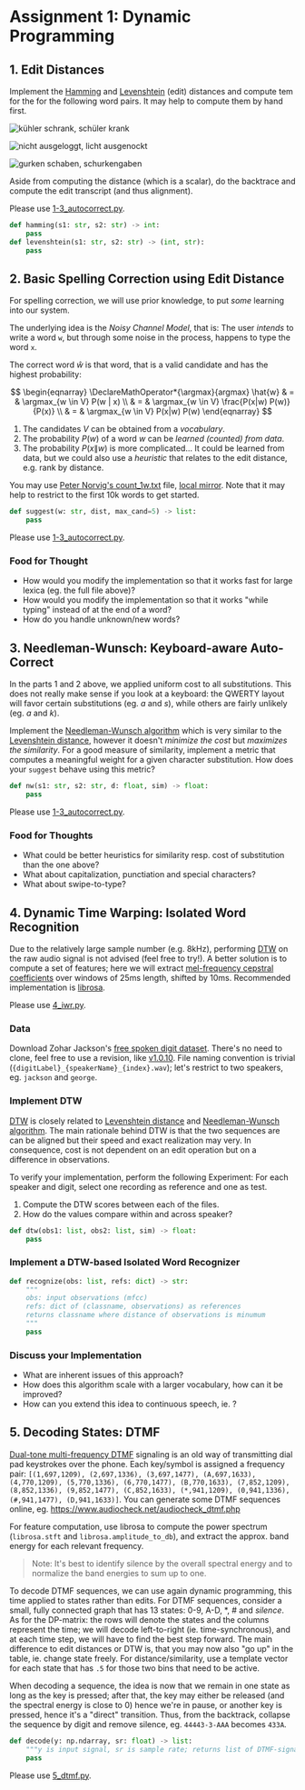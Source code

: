 # Assignment 1: Dynamic Programming

## 1. Edit Distances

Implement the [Hamming](https://en.wikipedia.org/wiki/Hamming_distance) and [Levenshtein](https://en.wikipedia.org/wiki/Levenshtein_distance) (edit) distances and compute tem for the for the following word pairs.
It may help to compute them by hand first.

![kühler schrank, schüler krank](res/97090.jpg)

![nicht ausgeloggt, licht ausgenockt](res/97222.jpg)

![gurken schaben, schurkengaben](res/97669.jpg)

Aside from computing the distance (which is a scalar), do the backtrace and compute the edit transcript (and thus alignment).

Please use [1-3_autocorrect.py](src/1-3_autocorrect.py).

```python
def hamming(s1: str, s2: str) -> int:
    pass
def levenshtein(s1: str, s2: str) -> (int, str):
    pass
```


## 2. Basic Spelling Correction using Edit Distance

For spelling correction, we will use prior knowledge, to put _some_ learning into our system.

The underlying idea is the _Noisy Channel Model_, that is: The user _intends_ to write a word `w`, but through some noise in the process, happens to type the word `x`.

The correct word $\hat{w}$ is that word, that is a valid candidate and has the highest probability:

$$
\begin{eqnarray}
\DeclareMathOperator*{\argmax}{argmax}
\hat{w} & = & \argmax_{w \in V} P(w | x) \\
        & = & \argmax_{w \in V} \frac{P(x|w) P(w)}{P(x)} \\
        & = & \argmax_{w \in V} P(x|w) P(w)
\end{eqnarray}
$$

1. The candidates $V$ can be obtained from a _vocabulary_.
2. The probability $P(w)$ of a word $w$ can be _learned (counted) from data_.
3. The probability $P(x\|w)$ is more complicated... It could be learned from data, but we could also use a _heuristic_ that relates to the edit distance, e.g. rank by distance.

You may use [Peter Norvig's count_1w.txt](http://norvig.com/ngrams/) file, [local mirror](res/count_1w.tar.bz2).
Note that it may help to restrict to the first 10k words to get started.

```python
def suggest(w: str, dist, max_cand=5) -> list:
    pass
```

Please use [1-3_autocorrect.py](src/1-3_autocorrect.py).


### Food for Thought

- How would you modify the implementation so that it works fast for large lexica (eg. the full file above)?
- How would you modify the implementation so that it works "while typing" instead of at the end of a word?
- How do you handle unknown/new words?


## 3. Needleman-Wunsch: Keyboard-aware Auto-Correct

In the parts 1 and 2 above, we applied uniform cost to all substitutions.
This does not really make sense if you look at a keyboard: the QWERTY layout will favor certain substitutions (eg. _a_ and _s_), while others are fairly unlikely (eg. _a_ and _k_).

Implement the [Needleman-Wunsch algorithm](https://en.wikipedia.org/wiki/Needleman–Wunsch_algorithm) which is very similar to the [Levenshtein distance](https://en.wikipedia.org/wiki/Levenshtein_distance), however it doesn't _minimize the cost_ but _maximizes the similarity_.
For a good measure of similarity, implement a metric that computes a meaningful weight for a given character substitution.
How does your `suggest` behave using this metric?

```python
def nw(s1: str, s2: str, d: float, sim) -> float:
    pass
```

Please use [1-3_autocorrect.py](src/1-3_autocorrect.py).

### Food for Thoughts

- What could be better heuristics for similarity resp. cost of substitution than the one above?
- What about capitalization, punctiation and special characters?
- What about swipe-to-type?


## 4. Dynamic Time Warping: Isolated Word Recognition

Due to the relatively large sample number (e.g. 8kHz), performing [DTW](https://en.wikipedia.org/wiki/Dynamic_time_warping) on the raw audio signal is not advised (feel free to try!).
A better solution is to compute a set of features; here we will extract [mel-frequency cepstral coefficients](https://en.wikipedia.org/wiki/Mel-frequency_cepstrum) over windows of 25ms length, shifted by 10ms.
Recommended implementation is [librosa](https://librosa.org/doc/main/generated/librosa.feature.mfcc.html).

Please use [4_iwr.py](src/4_iwr.py).

### Data

Download Zohar Jackson's [free spoken digit dataset](https://github.com/Jakobovski/free-spoken-digit-dataset).
There's no need to clone, feel free to use a revision, like [v1.0.10](https://github.com/Jakobovski/free-spoken-digit-dataset/archive/refs/tags/v1.0.10.tar.gz).
File naming convention is trivial (`{digitLabel}_{speakerName}_{index}.wav`); let's restrict to two speakers, eg. `jackson` and `george`.

### Implement DTW

[DTW](https://en.wikipedia.org/wiki/Dynamic_time_warping) is closely related to [Levenshtein distance](https://en.wikipedia.org/wiki/Levenshtein_distance) and [Needleman-Wunsch algorithm](https://en.wikipedia.org/wiki/Needleman–Wunsch_algorithm).
The main rationale behind DTW is that the two sequences are can be aligned but their speed and exact realization may very.
In consequence, cost is not dependent on an edit operation but on a difference in observations.

To verify your implementation, perform the following Experiment:
For each speaker and digit, select one recording as reference and one as test.

1. Compute the DTW scores between each of the files. 
2. How do the values compare within and across speaker?

```python
def dtw(obs1: list, obs2: list, sim) -> float:
    pass
```

### Implement a DTW-based Isolated Word Recognizer

```python
def recognize(obs: list, refs: dict) -> str:
    """
    obs: input observations (mfcc)
    refs: dict of (classname, observations) as references
    returns classname where distance of observations is minumum
    """
    pass
```

### Discuss your Implementation

- What are inherent issues of this approach?
- How does this algorithm scale with a larger vocabulary, how can it be improved?
- How can you extend this idea to continuous speech, ie. ?


## 5. Decoding States: DTMF

[Dual-tone multi-frequency DTMF](https://en.wikipedia.org/wiki/Dual-tone_multi-frequency_signaling) signaling is an old way of transmitting dial pad keystrokes over the phone.
Each key/symbol is assigned a frequency pair: `[(1,697,1209), (2,697,1336), (3,697,1477), (A,697,1633), (4,770,1209), (5,770,1336), (6,770,1477), (B,770,1633), (7,852,1209), (8,852,1336), (9,852,1477), (C,852,1633), (*,941,1209), (0,941,1336), (#,941,1477), (D,941,1633)]`.
You can generate some DTMF sequences online, eg. <https://www.audiocheck.net/audiocheck_dtmf.php>

For feature computation, use librosa to compute the power spectrum (`librosa.stft` and `librosa.amplitude_to_db`), and extract the approx. band energy for each relevant frequency.

> Note: It's best to identify silence by the overall spectral energy and to normalize the band energies to sum up to one.

To decode DTMF sequences, we can use again dynamic programming, this time applied to states rather than edits.
For DTMF sequences, consider a small, fully connected graph that has 13 states: 0-9, A-D, \*, \# and _silence_.
As for the DP-matrix: the rows will denote the states and the columns represent the time; we will decode left-to-right (ie. time-synchronous), and at each time step, we will have to find the best step forward.
The main difference to edit distances or DTW is, that you may now also "go up" in the table, ie. change state freely.
For distance/similarity, use a template vector for each state that has `.5` for those two bins that need to be active.

When decoding a sequence, the idea is now that we remain in one state as long as the key is pressed; after that, the key may either be released (and the spectral energy is close to 0) hence we're in pause, or another key is pressed, hence it's a "direct" transition.
Thus, from the backtrack, collapse the sequence by digit and remove silence, eg. `44443-3-AAA` becomes `433A`.


```python
def decode(y: np.ndarray, sr: float) -> list:
	"""y is input signal, sr is sample rate; returns list of DTMF-signals (no silence)"""
	pass
```

Please use [5_dtmf.py](src/5_dtmf.py).
